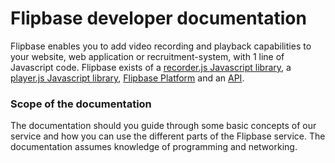 <script src="//app.flipbase.com/recorder.js"></script>

# Flipbase developer documentation

Flipbase enables you to add video recording and playback capabilities to your website, web application or recruitment-system, with 1 line of Javascript code. Flipbase exists of a [recorder.js Javascript library](recorder/v1/docs.md), a [player.js Javascript library](player/v1/docs.md), [Flipbase Platform](platform/docs.md) and an [API](https://documenter.getpostman.com/view/900009/S11DT24G).

### Scope of the documentation

The documentation should you guide through some basic concepts of our service and how you can use the different parts of the Flipbase service. The documentation assumes knowledge of programming and networking.
